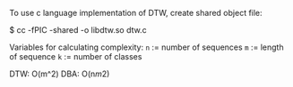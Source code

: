 To use c language implementation of DTW, create shared object file:

$ cc -fPIC -shared -o libdtw.so dtw.c

Variables for calculating complexity:
`n` := number of sequences
`m` := length of sequence
`k` := number of classes

DTW: O(m^2)
DBA: O(n*m*2)
